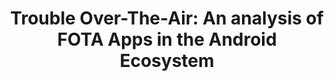 ---
title: "Trouble Over-The-Air: An analysis of FOTA Apps in the Android Ecosystem"
categories: publications
comments: true
en: true
link: https://eprints.networks.imdea.org/2292/1/paper.pdf
description: A systematic analysis of FOTA software in Android Phones.
keywords: "FOTA, Android, Android Ecosystem, Android Updates"
authors: Eduardo Blázquez, Sergio Pastrana, Álvaro FEAL, Julien GAMBA, Platon Kotzias, Narseo VALLINA-RODRÍGUEZ, Juan Tapiador
conference: 42nd IEEE Symposium on Security and Privacy. March 2021
---